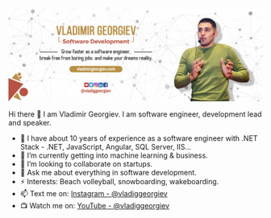 ![Vladimir Georgiev](https://github.com/VladiGGeorgiev/vladiggeorgiev/blob/master/fb%20cover.jpg)

Hi there 👋 I am Vladimir Georgiev. I am software engineer, development lead and speaker.

- 🔭 I have about 10 years of experience as a software engineer with .NET Stack - .NET, JavaScript, Angular, SQL Server, IIS...
- 🌱 I’m currently getting into machine learning & business.
- 👯 I’m looking to collaborate on startups.
- 💬 Ask me about everything in software development.
- ⚡ Interests: Beach volleyball, snowboarding, wakeboarding.
- 📫 Text me on: [Instagram - @vladiggeorgiev](https://instagram.com/vladiggeorgiev)
- 📺 Watch me on: [YouTube - @vladiggeorgiev](https://youtube.com/vladiggeorgiev)

